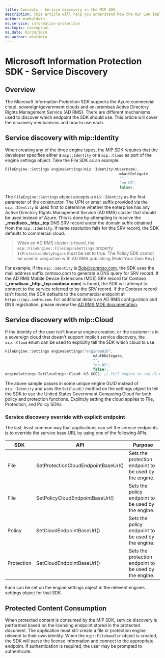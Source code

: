```yaml
---
title: Concepts - Service discovery in the MIP SDK.
description: This article will help you understand how the MIP SDK implements service discovery
author: msmbaldwin
ms.service: information-protection
ms.topic: conceptual
ms.date: 01/30/2024
ms.author: mbaldwin
---
```


# Microsoft Information Protection SDK - Service Discovery

## Overview

The Microsoft Information Protection SDK supports the Azure commercial cloud, sovereign/government clouds and on-premises Active Directory Rights Management Service (AD RMS). There are different mechanisms used to discover which endpoint the SDK should use. This article will cover the discovery mechanisms and how to use each.

## Service discovery with mip::Identity

When creating any of the three engine types, the MIP SDK requires that the developer specifies either a `mip::Identity` or a `mip::Cloud` as part of the engine settings object. Take the File SDK as an example:

```cpp
FileEngine::Settings engineSettings(mip::Identity(mUsername), 
													mAuthDelegate, 
													"", 
													"en-US", 
													false);
```

The `FileEngine::Settings` object accepts a `mip::Identity` as the first parameter of the constructor. The UPN or email suffix provided via the `mip::Identity` is used first to determine whether the enterprise has any Active Directory Rights Management Service (AD RMS) cluster that should be used instead of Azure. This is done by attempting to resolve the **_rmsdisco._http._tcp** DNS SRV record under the domain suffix obtained from the `mip::Identity`. If name resolution fails for this SRV record, the SDK defaults to commercial cloud.

> When an AD RMS cluster is found, the `mip::FileEngine::FileEngineSettings` property `IsProtectionOnlyEngine` must be set to true. The Policy SDK cannot be used in conjuction with AD RMS publishing (Hold Your Own Key).

For example, if the `mip::Identity` is *Bob@contoso.com*, the SDK uses the mail address suffix *contoso.com* to generate a DNS query for SRV record. If the AD RMS Mobile Device Extensions (MDE) SRV record for Contoso (**_rmsdisco._http._tcp.contoso.com**) is found, the SDK will attempt to connect to the service referred to by the SRV record. If the Contoso record isn't found, the SDK defaults to the commercial endpoint at `https://api.aadrm.com`. For additional details on AD RMS configuration and DNS registration, please review the [AD RMS MDE documentation](./quick-app-adrms.md#service-discovery).

## Service discovery with mip::Cloud

If the identity of the user isn't know at engine creation, or the customer is in a sovereign cloud that doesn't support implicit service discovery, the `mip::Cloud` enum can be used to explicitly tell the SDK which cloud to use.

```cpp
FileEngine::Settings engineSettings("engineGUID",
                        				mAuthDelegate,
				                        "",
				                        "en-US",
				                        false);
engineSettings.SetCloud(mip::Cloud::US_GCC); // Tell engine to use US_GCC
```

The above sample passes in some unique engine GUID instead of `mip::Identity` and uses the `SetCloud()` method on the settings object to tell the SDK to use the United States Government Computing Cloud for both policy and protection functions. Expliticly setting the cloud applies to File, Protection, and Policy SDKs.

### Service discovery override with explicit endpoint

The last, least common way that applications can set the service endpoints is to override the service base URL by using one of the following APIs.

| SDK        | API                                 | Purpose                                                |
| ---------- | ----------------------------------- | ------------------------------------------------------ |
| File       | SetProtectionCloudEndpointBaseUrl() | Sets the protection endpoint to be used by the engine. |
| File       | SetPolicyCloudEndpointBaseUrl()     | Sets the policy endpoint to be used by the engine.     |
| Policy     | SetCloudEndpointBaseUrl()           | Sets the policy endpoint to be used by the engine.     |
| Protection | SetCloudEndpointBaseUrl()           | Sets the protection endpoint to be used by the engine. |

Each can be set on the engine settings object in the relevent engines settings object for that SDK.

## Protected Content Consumption

When protected content is consumed by the MIP SDK, service discovery is performed based on the licensing endpoint stored in the protected document. The application must still create a file or protection engine relevent to their own identity. When the `mip::FileHandler` object is created, the SDK will parse the license information and connect to the appropriate endpoint. If authentication is required, the user may be prompted to authenticate.